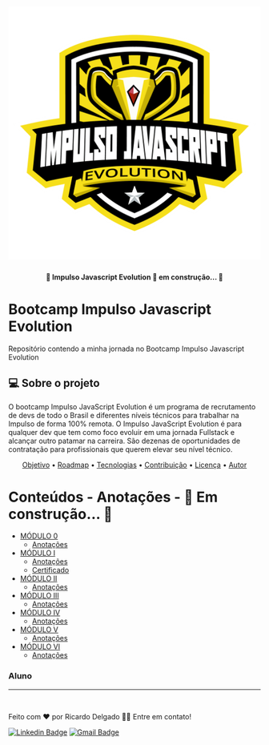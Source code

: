 <h1 align="center">
    <img alt="Impulso Javascript Evolution" title="#ImpulsoJavascriptEvolution" src="./assets/impulso_logo.png" />
</h1>

<h4 align="center"> 
	🚧 Impulso Javascript Evolution 🚀 em construção... 🚧
</h4>

# Bootcamp Impulso Javascript Evolution
Repositório contendo a minha jornada no Bootcamp Impulso Javascript Evolution

## 💻 Sobre o projeto

O bootcamp Impulso JavaScript Evolution é um programa de recrutamento de devs de todo o Brasil e diferentes níveis técnicos para trabalhar na Impulso de forma 100% remota. O Impulso JavaScript Evolution é para qualquer dev que tem como foco evoluir em uma jornada Fullstack e alcançar outro patamar na carreira. São dezenas de oportunidades de contratação para profissionais que querem elevar seu nível técnico.

<p align="center">
 <a href="#objetivo">Objetivo</a> •
 <a href="#roadmap">Roadmap</a> • 
 <a href="#tecnologias">Tecnologias</a> • 
 <a href="#contribuicao">Contribuição</a> • 
 <a href="#licenc-a">Licença</a> • 
 <a href="#autor">Autor</a>
</p>

Conteúdos - Anotações - 🚧 Em construção... 🚧 
=================
<!--ts-->
   * [MÓDULO 0](#)
      * [Anotações](modulo-0/anotacoes.txt)
   * [MÓDULO I](#)
      * [Anotações](modulo-I/anotacoes.txt)
      * [Certificado](modulo-I/cert_introducao_programacao_pensamento_computacional.pdf)
   * [MÓDULO II](#)
      * [Anotações](modulo-II/anotacoes.txt)
   * [MÓDULO III](#)
      * [Anotações](modulo-III/anotacoes.txt)
   * [MÓDULO IV](#)
      * [Anotações](modulo-IV/anotacoes.txt)
   * [MÓDULO V](#)
      * [Anotações](modulo-V/anotacoes.txt)
   * [MÓDULO VI](#)
      * [Anotações](modulo-VI/anotacoes.txt)  
<!--te-->

### Aluno
---

 <img style="border-radius: 50%;" src="https://avatars.githubusercontent.com/u/6931528?s=96&v=4" width="100px;" alt=""/>
 <br />
 
Feito com ❤️ por Ricardo Delgado 👋🏽 Entre em contato!

[![Linkedin Badge](https://img.shields.io/badge/-Ricardo%20Delgado-blue?style=flat-square&logo=Linkedin&logoColor=white&link=https://www.linkedin.com/in/ricardo-m-delgado/)](https://www.linkedin.com/in/ricardo-m-delgado/) 
[![Gmail Badge](https://img.shields.io/badge/-ricardomdelgado@gmail.com-c14438?style=flat-square&logo=Gmail&logoColor=white&link=mailto:ricardomdelgado@gmail.com)](mailto:ricardomdelgado@gmail.com)